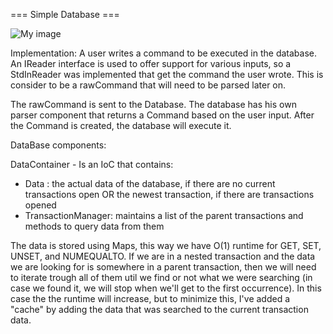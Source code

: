 === Simple Database ===

![My image](https://docs.google.com/drawings/d/11oBJxJibTMvyJCTblzJQNf3UxrgOxjN0pd-adgO1hA8/pub?w=958&h=588)


Implementation:
A user writes a command to be executed in the database. An IReader interface is used to offer support for various inputs,
so a StdInReader was implemented that get the command the user wrote. This is consider to be a rawCommand that will need to
be parsed later on.

The rawCommand is sent to the Database. The database has his own parser component that returns a Command based on the
user input. After the Command is created, the database will execute it.

DataBase components:

DataContainer - Is an IoC that contains:
* Data : the actual data of the database, if there are no current transactions open OR the newest transaction, if there are transactions opened
* TransactionManager: maintains a list of the parent transactions and methods to query data from them


The data is stored using Maps, this way we have O(1) runtime for GET, SET, UNSET, and NUMEQUALTO. If we are in a nested transaction
and the data we are looking for is somewhere in a parent transaction, then we will need to iterate trough all of them util we find or not
what we were searching (in case we found it, we will stop when we'll get to the first occurrence). In this case the the runtime will increase, but
to minimize this, I've added a "cache" by adding the data that was searched to the current transaction data.

